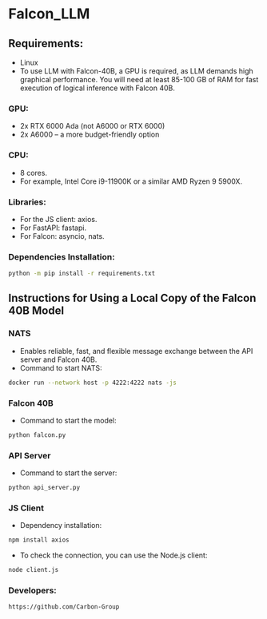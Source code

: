 # Falcon_LLM

## **Requirements**:
- Linux
- To use LLM with Falcon-40B, a GPU is required, as LLM demands high graphical performance. You will need at least 85-100 GB of RAM for fast execution of logical inference with Falcon 40B.

### GPU:
- 2x RTX 6000 Ada (not A6000 or RTX 6000)
- 2x A6000 – a more budget-friendly option

### CPU:
- 8 cores.
- For example, Intel Core i9-11900K or a similar AMD Ryzen 9 5900X.

### Libraries:
- For the JS client: axios.
- For FastAPI: fastapi.
- For Falcon: asyncio, nats.

### Dependencies Installation:
```bash
python -m pip install -r requirements.txt
```

## **Instructions for Using a Local Copy of the Falcon 40B Model**

### NATS
- Enables reliable, fast, and flexible message exchange between the API server and Falcon 40B.
- Command to start NATS:
```bash
docker run --network host -p 4222:4222 nats -js
```

### Falcon 40B
- Command to start the model:
```bash
python falcon.py
```

### API Server
- Command to start the server:
```bash
python api_server.py
```

### JS Client
- Dependency installation:
```bash
npm install axios
```
- To check the connection, you can use the Node.js client:
```bash
node client.js
```

### Developers:
```bash
https://github.com/Carbon-Group
```